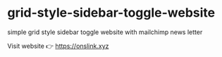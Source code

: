 # grid-style-sidebar-toggle-website
 simple grid style sidebar toggle website with mailchimp news letter
 
 
Visit website 👉 https://onslink.xyz
